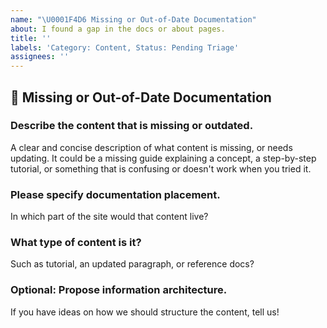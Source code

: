 ```yaml
---
name: "\U0001F4D6 Missing or Out-of-Date Documentation"
about: I found a gap in the docs or about pages.
title: ''
labels: 'Category: Content, Status: Pending Triage'
assignees: ''
---
```


<!--
Thank you for wanting to make amp.dev better.

Please fill in as much of the below template as you're able.
-->

## 📖 Missing or Out-of-Date Documentation

### Describe the content that is missing or outdated.  
A clear and concise description of what content is missing, or needs updating. It could be a missing guide explaining a concept, a step-by-step tutorial, or something that is confusing or doesn't work when you tried it.

### Please specify documentation placement.  
In which part of the site would that content live?

### What type of content is it?  
Such as tutorial, an updated paragraph, or reference docs?

### Optional: Propose information architecture.  
If you have ideas on how we should structure the content, tell us!
